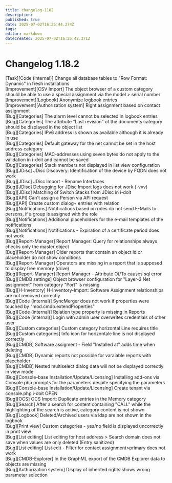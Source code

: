 ```yaml
---
title: changelog-1182
description: 
published: true
date: 2025-07-02T16:25:44.274Z
tags: 
editor: markdown
dateCreated: 2025-07-02T16:25:42.371Z
---
```


# Changelog 1.18.2
<!-- cSpell:disable -->
<!-- markdownlint-disable MD052 -->
[Task][Code (internal)]                           Change all database tables to "Row Format: Dynamic" in fresh installations<br>
[Improvement][CSV Import]                         The object browser of a custom category should be able to use a special assignment via the model > serial number<br>
[Improvement][Logbook]                            Anonymize logbook entries<br>
[Improvement][Authorization system]               Right assignment based on contact assignment<br>
[Bug][Categories]                                 The alarm level cannot be selected in logbook entries<br>
[Bug][Categories]                                 The attribute "Last revision" of the documents category should be displayed in the object list<br>
[Bug][Categories]                                 IPv6 address is shown as available although it is already in use<br>
[Bug][Categories]                                 Default gateway for the net cannot be set in the host address category<br>
[Bug][Categories]                                 MAC-addresses using seven bytes do not apply to the validation in i-doit and cannot be saved<br>
[Bug][Categories]                                 Stack members not displayed in list view configuration<br>
[Bug][JDisc]                                      JDisc Discovery: Identification of the device by FQDN does not work<br>
[Bug][JDisc]                                      JDisc Import - Rename Interfaces<br>
[Bug][JDisc]                                      Debugging for JDisc Import logs does not work (-vvv)<br>
[Bug][JDisc]                                      Matching of Switch Stacks from JDisc in i-doit<br>
[Bug][API]                                        Can't assign a Person via API request<br>
[Bug][API]                                        Create custom dialog+ entries with relation<br>
[Bug][Notifications]                              Notifications based on roles do not send E-Mails to persons, if a group is assigned with the role<br>
[Bug][Notifications]                              Additional placeholders for the e-mail templates of the notifications<br>
[Bug][Notifications]                              Notifications - Expiration of a certificate period does not work<br>
[Bug][Report-Manager]                             Report Manager: Query for relationships always checks only the master object<br>
[Bug][Report-Manager]                             Older reports that contain an object id or placeholder do not show conditions<br>
[Bug][Report-Manager]                             Operators are missing in a report that is supposed to display free memory (drive)<br>
[Bug][Report-Manager]                             Report Manager - Attribute Of/To causes sql error<br>
[Bug][CMDB settings]                              Object browser configuration for "Layer-2 Net assignment" from category "Port" is missing<br>
[Bug][H-Inventory]                                H-Inventory-Import: Software Assignment relationships are not removed correctly<br>
[Bug][Code (internal)]                            SyncMerger does not work if properties were touched by "mod.cmdb.extendProperties"<br>
[Bug][Code (internal)]                            Relation type property is missing in Reports<br>
[Bug][Code (internal)]                            Login with admin user overwrites credentials of other user<br>
[Bug][Custom categories]                          Custom category horizontal Line requires title<br>
[Bug][Custom categories]                          Info icon for horizontale line is not displayed correctly<br>
[Bug][CMDB]                                       Software assigment - Field "Installed at" adds time when deleting<br>
[Bug][CMDB]                                       Dynamic reports not possible for varaiable reports with placeholder<br>
[Bug][CMDB]                                       Nested multiselect dialog data will not be displayed correctly in view mode<br>
[Bug][Console-base Installation/Update/Licensing] Installing add-ons via Console.php prompts for the parameters despite specifying the parameters<br>
[Bug][Console-base Installation/Update/Licensing] Create tenant via console.php i-doit OPEN<br>
[Bug][OCS]                                        OCS Import: Duplicate entries in the Memory category<br>
[Bug][Search]                                     After a search for content containing "CALL" while the highlighting of the search is active, category content is not shown<br>
[Bug][Logbook]                                    Deleted/Archived users via ldap are not shown in the logbook<br>
[Bug][Print view]                                 Custom categories - yes/no field is displayed uncorrectly in print view<br>
[Bug][List editing]                               List editing for host address > Search domain does not save when values are only deleted (Entry sanitized)<br>
[Bug][List editing]                               List edit - Filter for contact assignment>primary does not work<br>
[Bug][CMDB-Explorer]                              In the GraphML export of the CMDB Explorer data to objects are missing<br>
[Bug][Authorization system]                       Display of inherited rights shows wrong parameter selection<br>
